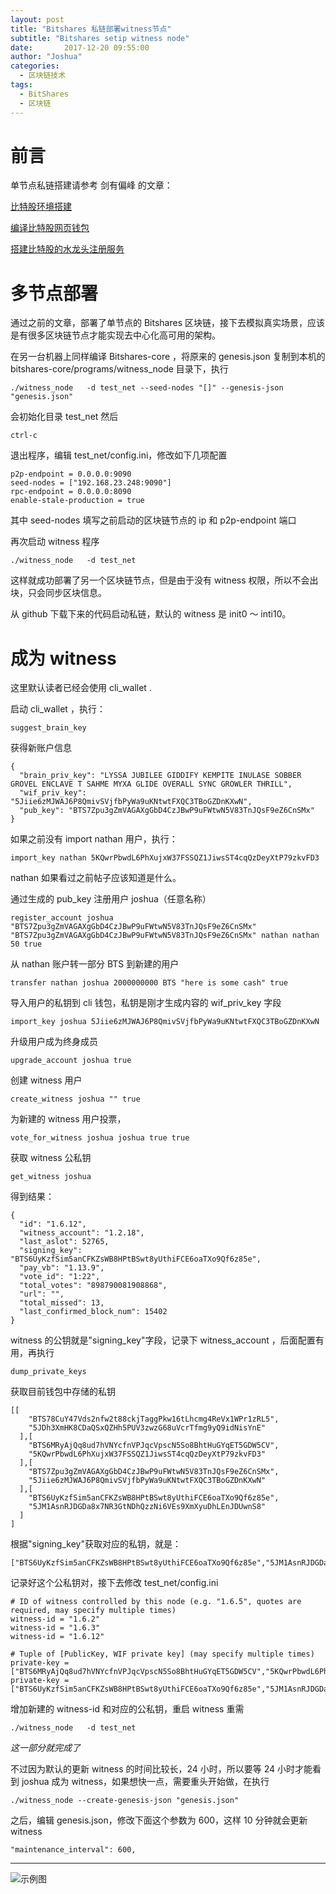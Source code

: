 ```yaml
---
layout: post
title: "Bitshares 私链部署witness节点"
subtitle: "Bitshares setip witness node"
date:       2017-12-20 09:55:00
author: "Joshua"
categories:
  - 区块链技术
tags:
  - BitShares
  - 区块链
---
```


# 前言

单节点私链搭建请参考 剑有偏峰 的文章：

[比特股环境搭建](http://www.jianshu.com/p/b54782cd1926)

[编译比特股网页钱包](http://www.jianshu.com/p/5be0344e30cd)

[搭建比特股的水龙头注册服务](http://www.jianshu.com/p/a89b3835d4e8)

# 多节点部署

通过之前的文章，部署了单节点的 Bitshares 区块链，接下去模拟真实场景，应该是有很多区块链节点才能实现去中心化高可用的架构。

<!-- more -->

在另一台机器上同样编译 Bitshares-core ，将原来的 genesis.json 复制到本机的 bitshares-core/programs/witness_node 目录下，执行

```
./witness_node   -d test_net --seed-nodes "[]" --genesis-json "genesis.json"
```

会初始化目录 test_net
然后

```
ctrl-c
```

退出程序，编辑 test_net/config.ini，修改如下几项配置

```
p2p-endpoint = 0.0.0.0:9090
seed-nodes = ["192.168.23.248:9090"]
rpc-endpoint = 0.0.0.0:8090
enable-stale-production = true
```

其中 seed-nodes 填写之前启动的区块链节点的 ip 和 p2p-endpoint 端口

再次启动 witness 程序

```
./witness_node   -d test_net
```

这样就成功部署了另一个区块链节点，但是由于没有 witness 权限，所以不会出块，只会同步区块信息。

从 github 下载下来的代码启动私链，默认的 witness 是 init0 ～ inti10。

# 成为 witness

这里默认读者已经会使用 cli_wallet .

启动 cli_wallet ，执行：

```
suggest_brain_key
```

获得新账户信息

```
{
  "brain_priv_key": "LYSSA JUBILEE GIDDIFY KEMPITE INULASE SOBBER GROVEL ENCLAVE T SAHME MYXA GLIDE OVERALL SYNC GROWLER THRILL",
  "wif_priv_key": "5Jiie6zMJWAJ6P8QmivSVjfbPyWa9uKNtwtFXQC3TBoGZDnKXwN",
  "pub_key": "BTS7Zpu3gZmVAGAXgGbD4CzJBwP9uFWtwN5V83TnJQsF9eZ6CnSMx"
}
```

如果之前没有 import nathan 用户，执行：

```
import_key nathan 5KQwrPbwdL6PhXujxW37FSSQZ1JiwsST4cqQzDeyXtP79zkvFD3
```

nathan 如果看过之前帖子应该知道是什么。

通过生成的 pub_key 注册用户 joshua（任意名称）

```
register_account joshua "BTS7Zpu3gZmVAGAXgGbD4CzJBwP9uFWtwN5V83TnJQsF9eZ6CnSMx" "BTS7Zpu3gZmVAGAXgGbD4CzJBwP9uFWtwN5V83TnJQsF9eZ6CnSMx" nathan nathan 50 true
```

从 nathan 账户转一部分 BTS 到新建的用户

```
transfer nathan joshua 2000000000 BTS "here is some cash" true
```

导入用户的私钥到 cli 钱包，私钥是刚才生成内容的 wif_priv_key 字段

```
import_key joshua 5Jiie6zMJWAJ6P8QmivSVjfbPyWa9uKNtwtFXQC3TBoGZDnKXwN
```

升级用户成为终身成员

```
upgrade_account joshua true
```

创建 witness 用户

```
create_witness joshua "" true
```

为新建的 witness 用户投票，

```
vote_for_witness joshua joshua true true
```

获取 witness 公私钥

```
get_witness joshua
```

得到结果：

```
{
  "id": "1.6.12",
  "witness_account": "1.2.18",
  "last_aslot": 52765,
  "signing_key": "BTS6UyKzfSim5anCFKZsWB8HPtBSwt8yUthiFCE6oaTXo9Qf6z85e",
  "pay_vb": "1.13.9",
  "vote_id": "1:22",
  "total_votes": "898790081908868",
  "url": "",
  "total_missed": 13,
  "last_confirmed_block_num": 15402
}
```

witness 的公钥就是"signing_key"字段，记录下 witness_account ，后面配置有用，再执行

```
dump_private_keys
```

获取目前钱包中存储的私钥

```
[[
    "BTS78CuY47Vds2nfw2t88ckjTaggPkw16tLhcmg4ReVx1WPr1zRL5",
    "5JDh3XmHK8CDaQSxQZHh5PUV3zwzG68uVcrTfmg9yQ9idNisYnE"
  ],[
    "BTS6MRyAjQq8ud7hVNYcfnVPJqcVpscN5So8BhtHuGYqET5GDW5CV",
    "5KQwrPbwdL6PhXujxW37FSSQZ1JiwsST4cqQzDeyXtP79zkvFD3"
  ],[
    "BTS7Zpu3gZmVAGAXgGbD4CzJBwP9uFWtwN5V83TnJQsF9eZ6CnSMx",
    "5Jiie6zMJWAJ6P8QmivSVjfbPyWa9uKNtwtFXQC3TBoGZDnKXwN"
  ],[
    "BTS6UyKzfSim5anCFKZsWB8HPtBSwt8yUthiFCE6oaTXo9Qf6z85e",
    "5JM1AsnRJDGDa8x7NR3GtNDhQzzNi6VEs9XmXyuDhLEnJDUwnS8"
  ]
]
```

根据"signing_key"获取对应的私钥，就是：

```
["BTS6UyKzfSim5anCFKZsWB8HPtBSwt8yUthiFCE6oaTXo9Qf6z85e","5JM1AsnRJDGDa8x7NR3GtNDhQzzNi6VEs9XmXyuDhLEnJDUwnS8"]
```

记录好这个公私钥对，接下去修改 test_net/config.ini

```
# ID of witness controlled by this node (e.g. "1.6.5", quotes are required, may specify multiple times)
witness-id = "1.6.2"
witness-id = "1.6.3"
witness-id = "1.6.12"

# Tuple of [PublicKey, WIF private key] (may specify multiple times)
private-key = ["BTS6MRyAjQq8ud7hVNYcfnVPJqcVpscN5So8BhtHuGYqET5GDW5CV","5KQwrPbwdL6PhXujxW37FSSQZ1JiwsST4cqQzDeyXtP79zkvFD3"]
private-key = ["BTS6UyKzfSim5anCFKZsWB8HPtBSwt8yUthiFCE6oaTXo9Qf6z85e","5JM1AsnRJDGDa8x7NR3GtNDhQzzNi6VEs9XmXyuDhLEnJDUwnS8"]
```

增加新建的 witness-id 和对应的公私钥，重启 witness 重需

```
./witness_node   -d test_net
```

_这一部分就完成了_

不过因为默认的更新 witness 的时间比较长，24 小时，所以要等 24 小时才能看到 joshua 成为 witness，如果想快一点，需要重头开始做，在执行

```
./witness_node --create-genesis-json "genesis.json"
```

之后，编辑 genesis.json，修改下面这个参数为 600，这样 10 分钟就会更新 witness

```
"maintenance_interval": 600,
```

---

![示例图](http://upload-images.jianshu.io/upload_images/7302525-95ffade6d5ccc8e7.png?imageMogr2/auto-orient/strip%7CimageView2/2/w/1240)

